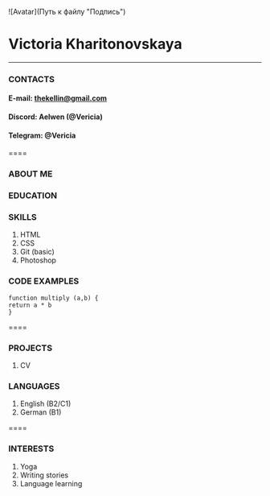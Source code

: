 ![Avatar](Путь к файлу "Подпись")

# Victoria Kharitonovskaya

----

### CONTACTS

#### E-mail:  thekellin@gmail.com

#### Discord:  Aelwen (@Vericia)
#### Telegram: @Vericia
  
====

### ABOUT ME

### EDUCATION


### SKILLS

1. HTML
2. CSS
3. Git (basic)
4. Photoshop


### CODE EXAMPLES

```
function multiply (a,b) {
return a * b
}
```

====

### PROJECTS

1. CV

### LANGUAGES

1. English (B2/C1)
2. German (B1)

====

### INTERESTS

1. Yoga
2. Writing stories
3. Language learning
